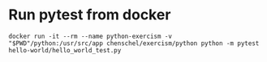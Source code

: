 # Run pytest from docker

```docker run -it --rm --name python-exercism -v "$PWD"/python:/usr/src/app chenschel/exercism/python python -m pytest hello-world/hello_world_test.py```
